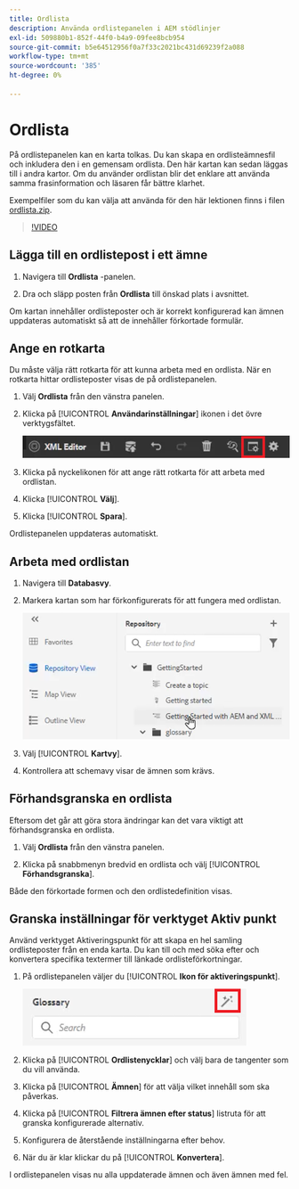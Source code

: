 ```yaml
---
title: Ordlista
description: Använda ordlistepanelen i AEM stödlinjer
exl-id: 509880b1-852f-44f0-b4a9-09fee8bcb954
source-git-commit: b5e64512956f0a7f33c2021bc431d69239f2a088
workflow-type: tm+mt
source-wordcount: '385'
ht-degree: 0%

---
```


# Ordlista

På ordlistepanelen kan en karta tolkas. Du kan skapa en ordlisteämnesfil och inkludera den i en gemensam ordlista. Den här kartan kan sedan läggas till i andra kartor. Om du använder ordlistan blir det enklare att använda samma frasinformation och läsaren får bättre klarhet.

Exempelfiler som du kan välja att använda för den här lektionen finns i filen [ordlista.zip](assets/glossary.zip).

>[!VIDEO](https://video.tv.adobe.com/v/342765)

## Lägga till en ordlistepost i ett ämne

1. Navigera till **Ordlista** -panelen.

2. Dra och släpp posten från **Ordlista** till önskad plats i avsnittet.

Om kartan innehåller ordlisteposter och är korrekt konfigurerad kan ämnen uppdateras automatiskt så att de innehåller förkortade formulär.

## Ange en rotkarta

Du måste välja rätt rotkarta för att kunna arbeta med en ordlista. När en rotkarta hittar ordlisteposter visas de på ordlistepanelen.

1. Välj **Ordlista** från den vänstra panelen.

2. Klicka på [!UICONTROL **Användarinställningar**] ikonen i det övre verktygsfältet.

   ![Ikon för användarinställningar](images/reuse/user-prefs-icon.png)

3. Klicka på nyckelikonen för att ange rätt rotkarta för att arbeta med ordlistan.

4. Klicka [!UICONTROL **Välj**].

5. Klicka [!UICONTROL **Spara**].

Ordlistepanelen uppdateras automatiskt.

## Arbeta med ordlistan

1. Navigera till **Databasvy**.

2. Markera kartan som har förkonfigurerats för att fungera med ordlistan.

   ![Mappningsikon före konfiguration](images/lesson-10/preconfig-map.png)

3. Välj [!UICONTROL **Kartvy**].

4. Kontrollera att schemavy visar de ämnen som krävs.

## Förhandsgranska en ordlista

Eftersom det går att göra stora ändringar kan det vara viktigt att förhandsgranska en ordlista.

1. Välj **Ordlista** från den vänstra panelen.

2. Klicka på snabbmenyn bredvid en ordlista och välj [!UICONTROL **Förhandsgranska**].

Både den förkortade formen och den ordlistedefinition visas.

## Granska inställningar för verktyget Aktiv punkt

Använd verktyget Aktiveringspunkt för att skapa en hel samling ordlisteposter från en enda karta. Du kan till och med söka efter och konvertera specifika textermer till länkade ordlisteförkortningar.

1. På ordlistepanelen väljer du [!UICONTROL **Ikon för aktiveringspunkt**].

   ![Ikon för aktiveringspunkt](images/lesson-10/hotspot-icon.png)

2. Klicka på [!UICONTROL **Ordlistenycklar**] och välj bara de tangenter som du vill använda.

3. Klicka på [!UICONTROL **Ämnen**] för att välja vilket innehåll som ska påverkas.

4. Klicka på [!UICONTROL **Filtrera ämnen efter status**] listruta för att granska konfigurerade alternativ.

5. Konfigurera de återstående inställningarna efter behov.

6. När du är klar klickar du på [!UICONTROL **Konvertera**].

I ordlistepanelen visas nu alla uppdaterade ämnen och även ämnen med fel.
